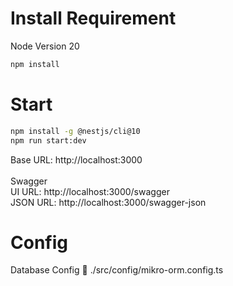# Install Requirement
Node Version 20

``` bash
npm install
```

# Start
``` bash
npm install -g @nestjs/cli@10
npm run start:dev
```

Base URL: http://localhost:3000 <br/><br/>
Swagger <br/>
UI URL: http://localhost:3000/swagger <br/>
JSON URL: http://localhost:3000/swagger-json <br/>

# Config
Database Config :page_with_curl: ./src/config/mikro-orm.config.ts